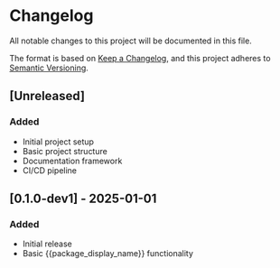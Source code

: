 # Changelog

All notable changes to this project will be documented in this file.

The format is based on [Keep a Changelog](https://keepachangelog.com/en/1.0.0/),
and this project adheres to [Semantic Versioning](https://semver.org/spec/v2.0.0.html).

## [Unreleased]

### Added
- Initial project setup
- Basic project structure
- Documentation framework
- CI/CD pipeline

## [0.1.0-dev1] - 2025-01-01

### Added
- Initial release
- Basic {{package_display_name}} functionality